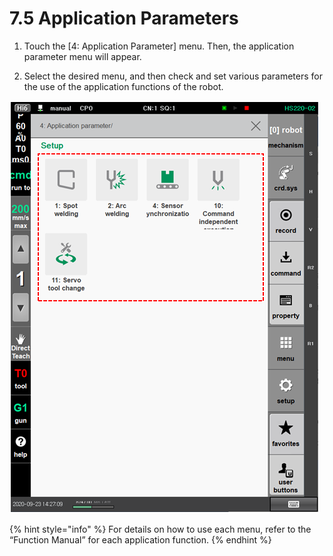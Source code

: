 # 7.5 Application Parameters

1.	Touch the \[4: Application Parameter\] menu. Then, the application parameter menu will appear.

2.	Select the desired menu, and then check and set various parameters for the use of the application functions of the robot.

![](../.gitbook/assets/image%20%28483%29.png)



{% hint style="info" %}
For details on how to use each menu, refer to the “Function Manual” for each application function.
{% endhint %}

